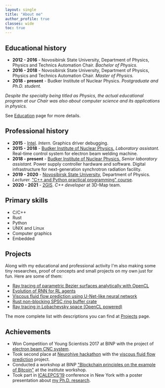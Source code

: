 ```yaml
---
layout: single
title: "About me"
author_profile: true
classes: wide
toc: true
---
```


## Educational history

+ **2012 - 2016** - Novosibirsk State University, Department of Physics, Physics and Technics Automation Chair. *Bachelor of Physics.*
+ **2016 - 2018** - Novosibirsk State University, Department of Physics, Physics and Technics Automation Chair. *Master of Physics.*
+ **2018 - present** - Budker Institute of Nuclear Physics. *Postgraduate and Ph.D. student.*

*Despite the specialty being titled as Physics, the actual educational program at our Chair was also about computer science and its applications in physics.*

See [Education](/about/education) page for more details. 

## Professional history

+ **2015** - [Intel](https://www.intel.com). *Intern.* Graphics driver debugging.
+ **2015 - 2018** - [Budker Institute of Nuclear Physics.](https://inp.nsk.su/) *Laboratory assistant.* Real-time control system for electron beam welding machine.
+ **2018 - present** - [Budker Institute of Nuclear Physics.](https://inp.nsk.su/) *Senior laboratory assistant.* Power supply controller hardware and software. Digital infrastructure for next-generation synchrotron radiation facility.
+ **2019 - 2020** - [Novosibirsk State University](https://nsu.ru/), Department of Physics. *Lecturer.* ["C++ and Python practical programming" course](https://cpp-python-nsu.inp.nsk.su/).
+ **2020 - 2021** - [2GIS](https://2gis.ru). *C++ developer* at 3D-Map team.

## Primary skills

+ C/C++
+ Rust
+ Python
+ UNIX and Linux
+ Computer graphics
+ Embedded

## Projects

Along with my educational and professional activity I'm also making some tiny researches, proof of concepts and small projects on my own just for fun.
Here are some of them:

+ [Ray tracing of parametric Bezier surfaces analytically with OpenCL](/about/projects#ray-tracing-of-parametric-bezier-surfaces-analytically-with-opencl)
+ [Evolution of RNN for RL agents](/about/projects#evolution-of-rnn-for-rl-agents)
+ [Viscous fluid flow prediction using U-Net-like neural network](/about/projects#viscous-fluid-flow-prediction-using-u-net-like-neural-network)
+ [Rust non-blocking SPSC ring buffer crate](https://github.com/agerasev/ringbuf)
+ [Ray tracing in Lobachevsky space (OpenCL powered)](http://127.0.0.1:4000/about/projects#ray-tracing-in-lobachevsky-space-opencl-powered)

The more complete list with descriptions you can find at [Projects](/about/projects) page.

## Achievements

+ Won Competition of Young Scientists 2017 at BINP with the project of [electron beam CNC system](/2018/06/14/rpi-cnc).
+ Took second place at [Neurohive hackathon](https://hackathon2018.neurohive.io/projects/) with the [viscous fluid flow prediction](https://github.com/agerasev/flownn) project.
+ Conducted a workshop at BINP ["Blockchain principles on the example of Bitcoin"](https://docs.google.com/presentation/d/1Nn5nk7Z07pL0NixOWzyy8QeXNCWySWjuG3YKzS8bjn4/edit?usp=sharing) at the institute workshop.
+ Took part in [ICALEPCS’19](https://icalepcs2019.bnl.gov/home.html) conference in New York with a poster presentation about [my Ph.D. research](https://drive.google.com/file/d/1kyFkPCKDjdmpIXefB4f30SqV3XbKSXUB/view?usp=sharing).
